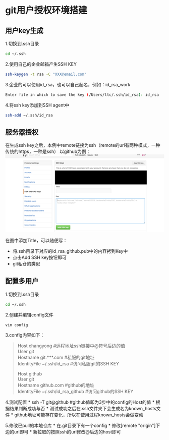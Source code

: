 # git用户授权环境搭建

## 用户key生成

1.切换到.ssh目录
``` bash
cd ~/.ssh
```

2.使用自己的企业邮箱产生SSH KEY
``` bash
ssh-keygen -t rsa -C "XXX@email.com"
```

3.企业的可以使用id_rsa，也可以自己起名，例如：id_rsa_work
``` bash
Enter file in which to save the key (/Users/ltc/.ssh/id_rsa): id_rsa
```

4.将ssh key添加到SSH agent中
``` bash
ssh-add ~/.ssh/id_rsa
```

## 服务器授权
在生成ssh key之后，本例中remote链接为ssh（remote的url有两种模式，一种传统的https，一种是ssh）
以github为例：
![](./images/ssh-key.png)

在图中添加Title，可以随便写： 
* 将.ssh目录下对应的id_rsa_github.pub中的内容拷到Key中
* 点击Add SSH key按钮即可
* git私仓的类似

## 配置多用户

1.切换到.ssh目录
``` bash
cd ~/.ssh
```

2.创建并编辑config文件
``` bash
vim config
```

3.config内容如下：
> Host changyong	#远程地址ssh链接中@符号后边的值   
> User git   
> Hostname git.***.com  #私服的git地址   
> IdentityFile ~/.ssh/id_rsa  #访问私服git的SSH KEY   
>    
> Host github   
> User git    
> Hostname github.com #github的地址   
> IdentityFile ~/.ssh/id_rsa_github  #访问github的SSH KEY   

4.测试配置
	* ssh -T git@github	#github值即为3步中的config的Host的值
	* 根据结果判断成功与否
	* 测试成功之后在.ssh文件夹下会生成名为known_hosts文件
	* github地址可能存在变化，所以在使用过程known_hosts会做变动
	
5.修改已pull的本地仓库
	* 在.git目录下有一个config
	* 修改[remote "origin"]下边的url即可
	* 新拉取的按照ssh的url修改@后边的host即可




